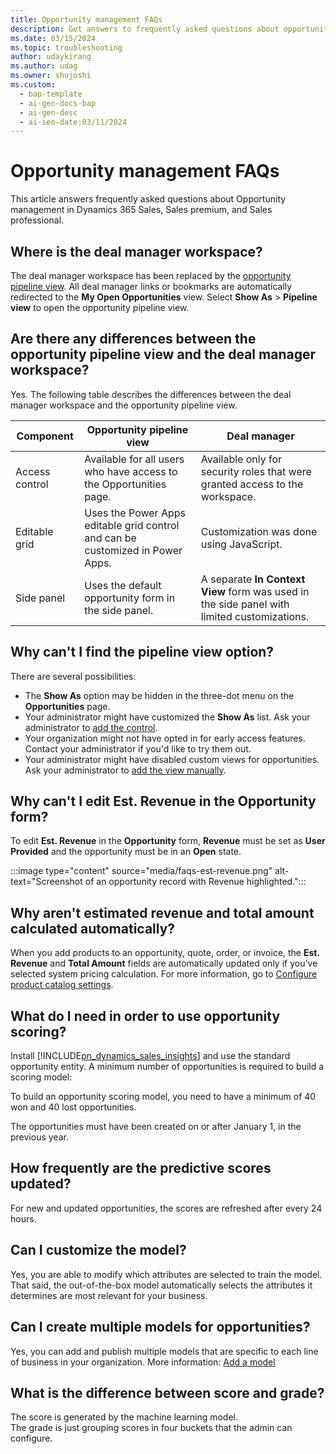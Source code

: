 ```yaml
---
title: Opportunity management FAQs
description: Get answers to frequently asked questions about opportunity management.
ms.date: 03/15/2024
ms.topic: troubleshooting
author: udaykirang
ms.author: udag
ms.owner: shujoshi
ms.custom:
  - bap-template
  - ai-gen-docs-bap
  - ai-gen-desc
  - ai-seo-date:03/11/2024
---
```


# Opportunity management FAQs

This article answers frequently asked questions about Opportunity management in Dynamics 365 Sales, Sales premium, and Sales professional.

## Where is the deal manager workspace?

The deal manager workspace has been replaced by the [opportunity pipeline view](use-opportunity-pipeline-view.md). All deal manager links or bookmarks are automatically redirected to the **My Open Opportunities** view. Select **Show As** > **Pipeline view** to open the opportunity pipeline view.

## Are there any differences between the opportunity pipeline view and the deal manager workspace?
  
Yes. The following table describes the differences between the deal manager workspace and the opportunity pipeline view.

| **Component** | **Opportunity pipeline view** | **Deal manager** |
|-----------|------------|-----------|
| Access control | Available for all users who have access to the Opportunities page. | Available only for security roles that were granted access to the workspace. |
| Editable grid | Uses the Power Apps editable grid control and can be customized in Power Apps. | Customization was done using JavaScript. |
| Side panel | Uses the default opportunity form in the side panel. | A separate **In Context View** form was used in the side panel with limited customizations. |

## Why can't I find the pipeline view option?

There are several possibilities:
- The **Show As** option may be hidden in the three-dot menu on the **Opportunities** page.
- Your administrator might have customized the **Show As** list. Ask your administrator to [add the control](opportunity-pipeline-view-for-admins.md#set-the-pipeline-view-as-the-default-opportunities-view).
- Your organization might not have opted in for early access features. Contact your administrator if you'd like to try them out.
- Your administrator might have disabled custom views for opportunities. Ask your administrator to [add the view manually](opportunity-pipeline-view-for-admins.md#set-the-pipeline-view-as-the-default-opportunities-view).

## Why can't I edit Est. Revenue in the Opportunity form?

To edit **Est. Revenue** in the **Opportunity** form, **Revenue** must be set as **User Provided** and the opportunity must be in an **Open** state.

:::image type="content" source="media/faqs-est-revenue.png" alt-text="Screenshot of an opportunity record with Revenue highlighted.":::

## Why aren't estimated revenue and total amount calculated automatically?
  
When you add products to an opportunity, quote, order, or invoice, the **Est. Revenue** and **Total Amount** fields are automatically updated only if you've selected system pricing calculation. For more information, go to [Configure product catalog settings](configure-product-catalog-settings.md).

## What do I need in order to use opportunity scoring?​

Install [!INCLUDE[pn_dynamics_sales_insights](../includes/pn-dynamics-sales-insights.md)] and use the standard opportunity entity.​ A minimum number of opportunities is required to build a scoring model:

To build an opportunity scoring model, you need to have a minimum of 40 won and 40 lost opportunities.  

The opportunities must have been created on or after January 1, in the previous year.

## How frequently are the predictive scores updated?

For new and updated opportunities, the scores are refreshed after every 24 hours.

## Can I customize the model?

Yes, you are able to modify which attributes are selected to train the model. That said, the out-of-the-box model automatically selects the attributes it determines are most relevant for your business.

## Can I create multiple models for opportunities?​

Yes, you can add and publish multiple models that are specific to each line of business in your organization. More information: [Add a model](configure-predictive-opportunity-scoring.md#add-a-model)

## What is the difference between score and grade?​

The score is generated by the machine learning model.  
The grade is just grouping scores in four buckets that the admin can configure.

